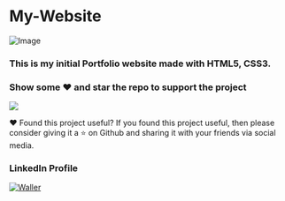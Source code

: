 # My-Website

![Image](https://media-exp1.licdn.com/dms/image/C4E22AQG6Wlve_QCnEQ/feedshare-shrink_800/0?e=1595462400&v=beta&t=V_KI2H4sRbXhQmt9jxdBHnFB-vnU02s-i2tTNqaeWKc)

### This is my initial Portfolio website made with HTML5, CSS3.

### Show some ❤️ and star the repo to support the project
![](https://github-images.s3.amazonaws.com/help/bootcamp/Bootcamp-Fork.png)


❤ Found this project useful?
If you found this project useful, then please consider giving it a ⭐ on Github and sharing it with your friends via social media.

### LinkedIn Profile
<p>
<a href="https://www.linkedin.com/in/dhruv-nakum-4b1054176/"><img src="https://imageog.flaticon.com/icons/png/512/174/174857.png?size=100x100f&pad=10,10,10,10&ext=png&bg=FFFFFFFF" alt="Waller"></a>
</p>

